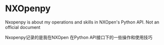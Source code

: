 # NXOpenpy
Nxopenpy is about my operations and skills in NXOpen's Python API. Not an official document

Nxopenpy记录的是我在NXOpen 在Python API接口下的一些操作和使用技巧
